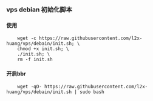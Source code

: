 
### vps debian 初始化脚本


#### 使用
``` shell
    wget -c https://raw.githubusercontent.com/l2x-huang/vps/debain/init.sh; \
    chmod +x init.sh; \
    ./init.sh; \
    rm -f init.sh
```

#### 开启bbr

``` shell
    wget -qO- https://raw.githubusercontent.com/l2x-huang/vps/debain/init.sh | sudo bash
```
